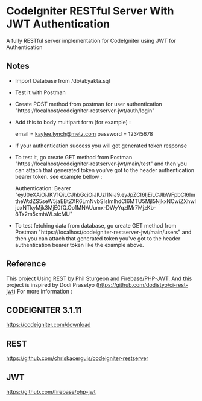 # CodeIgniter RESTful Server With JWT Authentication
A fully RESTful server implementation for CodeIgniter using JWT for Authentication

## Notes
- Import Database from /db/abyakta.sql
- Test it with Postman
- Create POST method from postman for user authentication "https://localhost/codeigniter-restserver-jwt/auth/login"
- Add this to body multipart form (for example) :
	
	email    = kaylee.lynch@metz.com
	password = 12345678
  
- If your authentication success you will get generated token response
- To test it, go create GET method from Postman "https://localhost/codeigniter-restserver-jwt/main/test" and then you can attach that generated token you've got to the header authentication bearer token. see example bellow :

	Authentication: Bearer "eyJ0eXAiOiJKV1QiLCJhbGciOiJIUzI1NiJ9.eyJpZCI6IjEiLCJlbWFpbCI6ImtheWxlZS5seW5jaEBtZXR6LmNvbSIsImlhdCI6MTU5MjI5NjkxNCwiZXhwIjoxNTkyMjk3MjE0fQ.Oo1MNAUumx-DWyYqzlMr7MjzKb-8Tx2m5xmhWLsIcMU"  
	
- To test fetching data from database, go create GET method from Postman "https://localhost/codeigniter-restserver-jwt/main/users" and then you can attach that generated token you've got to the header authentication bearer token like the example above.

## Reference
This project Using REST by Phil Sturgeon and Firebase/PHP-JWT. And this project is inspired by Dodi Prasetyo (https://github.com/dodistyo/ci-rest-jwt)
For more information :

## CODEIGNITER 3.1.11
https://codeigniter.com/download

## REST
https://github.com/chriskacerguis/codeigniter-restserver

## JWT
https://github.com/firebase/php-jwt
